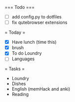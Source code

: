 === Todo ===
- [ ] add config.py to dotfiles
- [ ] fix qutebrowser extensions

= Today =
- [X] Have lunch (time this)
- [X] brush
- [X] To do Loundry
- [ ] Languages

= Tasks = 
- Loundry
- Dishes
- English (memHack and anki)
- Reading
